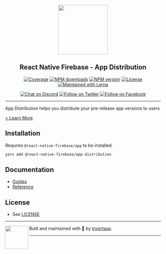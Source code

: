 <p align="center">
  <a href="https://rnfirebase.io">
    <img width="160px" src="https://i.imgur.com/JIyBtKW.png"><br/>
  </a>
  <h2 align="center">React Native Firebase - App Distribution</h2>
</p>

<p align="center">
  <a href="https://api.rnfirebase.io/coverage/app-distribution/detail"><img src="https://api.rnfirebase.io/coverage/app-distribution/badge?style=flat-square" alt="Coverage"></a>
  <a href="https://www.npmjs.com/package/@react-native-firebase/app-distribution"><img src="https://img.shields.io/npm/dm/@react-native-firebase/app-distribution.svg?style=flat-square" alt="NPM downloads"></a>
  <a href="https://www.npmjs.com/package/@react-native-firebase/app-distribution"><img src="https://img.shields.io/npm/v/@react-native-firebase/app-distribution.svg?style=flat-square" alt="NPM version"></a>
  <a href="/LICENSE"><img src="https://img.shields.io/npm/l/react-native-firebase.svg?style=flat-square" alt="License"></a>
  <a href="https://lerna.js.org/"><img src="https://img.shields.io/badge/maintained%20with-lerna-cc00ff.svg?style=flat-square" alt="Maintained with Lerna"></a>
</p>

<p align="center">
  <a href="https://invertase.link/discord"><img src="https://img.shields.io/discord/295953187817521152.svg?style=flat-square&colorA=7289da&label=Chat%20on%20Discord" alt="Chat on Discord"></a>
  <a href="https://twitter.com/rnfirebase"><img src="https://img.shields.io/twitter/follow/rnfirebase.svg?style=flat-square&colorA=1da1f2&colorB=&label=Follow%20on%20Twitter" alt="Follow on Twitter"></a>
  <a href="https://www.facebook.com/groups/rnfirebase"><img src="https://img.shields.io/badge/Follow%20on%20Facebook-4172B8?logo=facebook&style=flat-square&logoColor=fff" alt="Follow on Facebook"></a>
</p>

---

App Distribution helps you distribute your pre-release app versions to users

[> Learn More](https://firebase.google.com/products/app-distribution/)

## Installation

Requires `@react-native-firebase/app` to be installed.

```bash
yarn add @react-native-firebase/app-distribution
```

## Documentation

- [Guides](https://rnfirebase.io/app-distribution/usage)
- [Reference](https://rnfirebase.io/reference/app-distribution)

## License

- See [LICENSE](/LICENSE)

---

<p>
  <img align="left" width="75px" src="https://static.invertase.io/assets/invertase-logo-small.png">
  <p align="left">
    Built and maintained with 💛 by <a href="https://invertase.io">Invertase</a>.
  </p>
</p>

---
